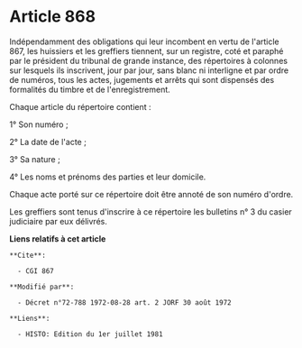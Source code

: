 # Article 868

Indépendamment des obligations qui leur incombent en vertu de l'article 867, les huissiers et les greffiers tiennent, sur un
registre, coté et paraphé par le président du tribunal de grande instance, des répertoires à colonnes sur lesquels ils
inscrivent, jour par jour, sans blanc ni interligne et par ordre de numéros, tous les actes, jugements et arrêts qui sont
dispensés des formalités du timbre et de l'enregistrement.

Chaque article du répertoire contient :

1° Son numéro ;

2° La date de l'acte ;

3° Sa nature ;

4° Les noms et prénoms des parties et leur domicile.

Chaque acte porté sur ce répertoire doit être annoté de son numéro d'ordre.

Les greffiers sont tenus d'inscrire à ce répertoire les bulletins n° 3 du casier judiciaire par eux délivrés.

**Liens relatifs à cet article**

	**Cite**:

	  - CGI 867

	**Modifié par**:

	  - Décret n°72-788 1972-08-28 art. 2 JORF 30 août 1972

	**Liens**:

	  - HISTO: Edition du 1er juillet 1981
